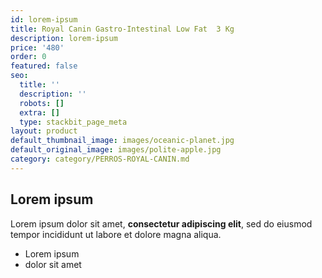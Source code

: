 ```yaml
---
id: lorem-ipsum
title: Royal Canin Gastro-Intestinal Low Fat  3 Kg
description: lorem-ipsum
price: '480'
order: 0
featured: false
seo:
  title: ''
  description: ''
  robots: []
  extra: []
  type: stackbit_page_meta
layout: product
default_thumbnail_image: images/oceanic-planet.jpg
default_original_image: images/polite-apple.jpg
category: category/PERROS-ROYAL-CANIN.md
---
```

## Lorem ipsum

Lorem ipsum dolor sit amet, **consectetur adipiscing elit**, sed do eiusmod tempor incididunt ut labore et dolore magna aliqua.

- Lorem ipsum
- dolor sit amet